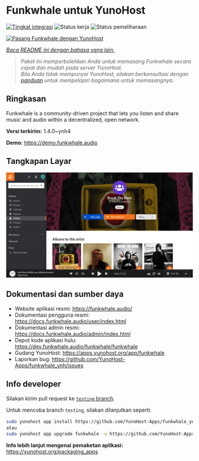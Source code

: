 <!--
N.B.: README ini dibuat secara otomatis oleh <https://github.com/YunoHost/apps/tree/master/tools/readme_generator>
Ini TIDAK boleh diedit dengan tangan.
-->

# Funkwhale untuk YunoHost

[![Tingkat integrasi](https://apps.yunohost.org/badge/integration/funkwhale)](https://ci-apps.yunohost.org/ci/apps/funkwhale/)
![Status kerja](https://apps.yunohost.org/badge/state/funkwhale)
![Status pemeliharaan](https://apps.yunohost.org/badge/maintained/funkwhale)

[![Pasang Funkwhale dengan YunoHost](https://install-app.yunohost.org/install-with-yunohost.svg)](https://install-app.yunohost.org/?app=funkwhale)

*[Baca README ini dengan bahasa yang lain.](./ALL_README.md)*

> *Paket ini memperbolehkan Anda untuk memasang Funkwhale secara cepat dan mudah pada server YunoHost.*  
> *Bila Anda tidak mempunyai YunoHost, silakan berkonsultasi dengan [panduan](https://yunohost.org/install) untuk mempelajari bagaimana untuk memasangnya.*

## Ringkasan

Funkwhale is a community-driven project that lets you listen and share music and audio within a decentralized, open network. 

**Versi terkirim:** 1.4.0~ynh4

**Demo:** <https://demo.funkwhale.audio>

## Tangkapan Layar

![Tangkapan Layar pada Funkwhale](./doc/screenshots/screenshot1.png)

## Dokumentasi dan sumber daya

- Website aplikasi resmi: <https://funkwhale.audio/>
- Dokumentasi pengguna resmi: <https://docs.funkwhale.audio/user/index.html>
- Dokumentasi admin resmi: <https://docs.funkwhale.audio/admin/index.html>
- Depot kode aplikasi hulu: <https://dev.funkwhale.audio/funkwhale/funkwhale>
- Gudang YunoHost: <https://apps.yunohost.org/app/funkwhale>
- Laporkan bug: <https://github.com/YunoHost-Apps/funkwhale_ynh/issues>

## Info developer

Silakan kirim pull request ke [`testing` branch](https://github.com/YunoHost-Apps/funkwhale_ynh/tree/testing).

Untuk mencoba branch `testing`, silakan dilanjutkan seperti:

```bash
sudo yunohost app install https://github.com/YunoHost-Apps/funkwhale_ynh/tree/testing --debug
atau
sudo yunohost app upgrade funkwhale -u https://github.com/YunoHost-Apps/funkwhale_ynh/tree/testing --debug
```

**Info lebih lanjut mengenai pemaketan aplikasi:** <https://yunohost.org/packaging_apps>
